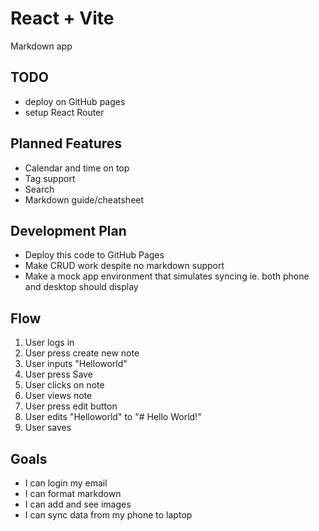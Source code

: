 # React + Vite

Markdown app

## TODO

- deploy on GitHub pages
- setup React Router


## Planned Features

- Calendar and time on top
- Tag support
- Search
- Markdown guide/cheatsheet


## Development Plan
- Deploy this code to GitHub Pages
- Make CRUD work despite no markdown support
- Make a mock app environment that simulates syncing ie. both phone and desktop should display


## Flow
1. User logs in
2. User press create new note
3. User inputs "Helloworld"
4. User press Save 
5. User clicks on note
6. User views note
7. User press edit button
8. User edits "Helloworld" to "# Hello World!"
9. User saves

## Goals
- I can login my email
- I can format markdown
- I can add and see images 
- I can sync data from my phone to laptop
